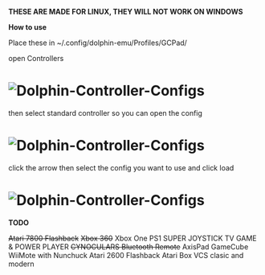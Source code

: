 **THESE ARE MADE FOR LINUX, THEY WILL NOT WORK ON WINDOWS**

**How to use**

Place these in ~/.config/dolphin-emu/Profiles/GCPad/

open Controllers
# ![Dolphin-Controller-Configs](https://cdn.discordapp.com/attachments/483022058222125068/504398872609685544/Screenshot_at_2018-10-23_16-52-01.png)

then select standard controller so you can open the config
# ![Dolphin-Controller-Configs](https://cdn.discordapp.com/attachments/483022058222125068/504398870629842944/Screenshot_at_2018-10-23_16-55-37.png)

click the arrow then select the config you want to use and click load
# ![Dolphin-Controller-Configs](https://cdn.discordapp.com/attachments/483022058222125068/504398868692336651/Screenshot_at_2018-10-23_16-57-42.png)

**TODO**

~~Atari 7800 Flashback~~
~~Xbox 360~~
Xbox One
PS1
SUPER JOYSTICK TV GAME & POWER PLAYER
~~CYNOCULARS Bluetooth Remote~~
AxisPad
GameCube
WiiMote with Nunchuck
Atari 2600 Flashback
Atari Box VCS clasic and modern
